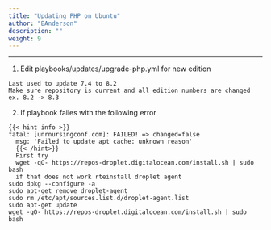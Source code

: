 ```yaml
---
title: "Updating PHP on Ubuntu"
author: "BAnderson"
description: ""
weight: 9
---
```

---


1. Edit playbooks/updates/upgrade-php.yml for new edition
```
Last used to update 7.4 to 8.2
Make sure repository is current and all edition numbers are changed ex. 8.2 -> 8.3
```

2. If playbook failes with the following error
```
{{< hint info >}}
fatal: [unrnursingconf.com]: FAILED! => changed=false
  msg: 'Failed to update apt cache: unknown reason'
  {{< /hint>}}
  First try
  wget -qO- https://repos-droplet.digitalocean.com/install.sh | sudo bash
  if that does not work rteinstall droplet agent
sudo dpkg --configure -a
sudo apt-get remove droplet-agent
sudo rm /etc/apt/sources.list.d/droplet-agent.list
sudo apt-get update
wget -qO- https://repos-droplet.digitalocean.com/install.sh | sudo bash
```

